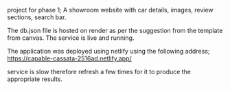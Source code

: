 project for phase 1;
A showroom website with car details, images, review sections, search bar.

The db.json file is hosted on render as per the suggestion from the template from canvas. The service is live and running.

The application was deployed using netlify using the following address;
https://capable-cassata-2516ad.netlify.app/

service is slow therefore refresh a few times for it to produce the appropriate results.